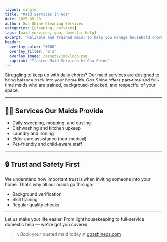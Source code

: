 ```yaml
---
layout: single
title: "Maid Services in Goa"
date: 2025-09-20
author: Goa Shine Cleaning Services
categories: [cleaning, services]
tags: [maid-services, goa, domestic-help]
excerpt: "Reliable and trained maids to help you manage household chores with ease and trust."
header:
  overlay_color: "#000"
  overlay_filter: "0.3"
  overlay_image: /assets/img/logo.png
  caption: "Trusted Maid Services by Goa Shine"
---
```


Struggling to keep up with daily chores? Our maid services are designed to bring balance back into your home life. Goa Shine offers part-time and full-time maids who are trained, background-checked, and respectful of your space.

---

## 👩‍🔧 Services Our Maids Provide

- Daily sweeping, mopping, and dusting  
- Dishwashing and kitchen upkeep  
- Laundry and ironing  
- Elder care assistance (non-medical)  
- Pet-friendly and child-aware staff  

---

## 🔒 Trust and Safety First

We understand how important trust is when inviting someone into your home. That’s why all our maids go through:

- Background verification  
- Skill training  
- Regular quality checks  

---

Let us make your life easier. From light housekeeping to full-service domestic help — we've got you covered.

> 📞 Book your trusted maid today at [goashinecs.com](https://goashinecs.com)
